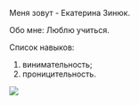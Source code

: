 Меня зовут - Екатерина Зинюк.

Обо мне: Люблю учиться.

Список навыков:
1. винимательность;
2. проницительность.

![](file:///C:/projects/Netology-test/course/HW2/course/img/allergnachelgl.jpg)